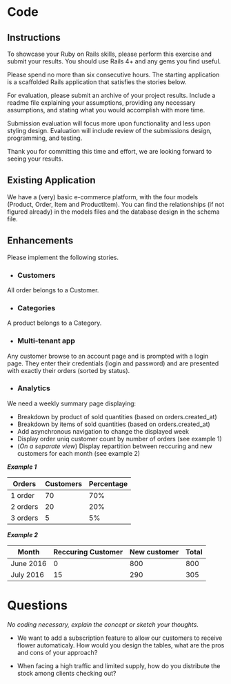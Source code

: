 # Code

## Instructions

To showcase your Ruby on Rails skills, please perform this exercise and submit your  results. You should use Rails 4+ and any gems you find useful.

Please spend no more  than six consecutive hours.
The starting application is a scaffolded Rails application that satisfies the stories  below.

For evaluation, please submit an archive of your project results. Include a readme  file explaining your assumptions, providing any necessary assumptions, and stating  what you would accomplish with more time.

Submission evaluation will focus more  upon functionality and less upon styling design. Evaluation will include review of the submissions design, programming, and testing.

Thank you for committing this time and effort, we are looking forward to seeing  your results.


## Existing Application

We have a (very) basic e-commerce platform, with the four models (Product, Order, Item and ProductItem). You can find the relationships (if not figured already) in the models files and the database design in the schema file.



## Enhancements

Please implement the following  stories.

- ### Customers
All order belongs to a Customer.

- ### Categories
A product belongs to a Category.

- ### Multi-tenant app
Any customer browse to an account page and is prompted with a login page. They enter their credentials (login and password) and are presented with exactly their orders (sorted by status).

- ### Analytics
We need a weekly summary page displaying:
  - Breakdown by product of sold quantities (based on orders.created_at)
  - Breakdown by items of sold quantities (based on orders.created_at)
  - Add asynchronous navigation to change the displayed week
  - Display order uniq customer count by number of orders (see example 1)
  - (*On a separate view*) Display repartition between reccuring and new customers for each month (see example 2)

***Example 1***

Orders|Customers|Percentage
----|----|----
1 order|70|70%
2 orders|20|20%
3 orders|5|5%

***Example 2***

Month|Reccuring Customer|New customer|Total
----|----|----|----
June 2016|0|800|800
July 2016|15|290|305


# Questions
*No coding necessary, explain the concept or sketch your thoughts.*

- We want to add a subscription feature to allow our customers to receive flower automaticaly. How would you design the tables, what are the pros and cons of your approach?

- When facing a high traffic and limited supply, how do you distribute the stock among clients checking out?
